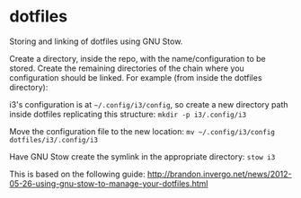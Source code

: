 dotfiles
========

Storing and linking of dotfiles using GNU Stow.

Create a directory, inside the repo, with the name/configuration to be stored. Create the remaining directories of the chain where you configuration should be linked. For example (from inside the dotfiles directory):

i3's configuration is at `~/.config/i3/config`, so create a new directory path inside dotfiles replicating this structure:
`mkdir -p i3/.config/i3`

Move the configuration file to the new location:
`mv ~/.config/i3/config dotfiles/i3/.config/i3`

Have GNU Stow create the symlink in the appropriate directory:
`stow i3`

This is based on the following guide:
http://brandon.invergo.net/news/2012-05-26-using-gnu-stow-to-manage-your-dotfiles.html
